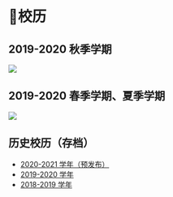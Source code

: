 # 📅校历
## 2019-2020 秋季学期

<a data-fancybox title="" href="https://cdn.jsdelivr.net/gh/sustc/sustech-online-ng@master/docs/calendar/pic/192001.jpg">![](https://cdn.jsdelivr.net/gh/sustc/sustech-online-ng@master/docs/calendar/pic/192001.jpg)</a>

## 2019-2020 春季学期、夏季学期

<a data-fancybox title="" href="https://cdn.jsdelivr.net/gh/sustc/sustech-online-ng@master/docs/calendar/pic/192023.jpg">![](https://cdn.jsdelivr.net/gh/sustc/sustech-online-ng@master/docs/calendar/pic/192023.jpg)</a>

## 历史校历（存档）

* [2020-2021 学年（预发布）](2020-2021.md)
* [2019-2020 学年](2019-2020.md)
* [2018-2019 学年](2018-2019.md)
